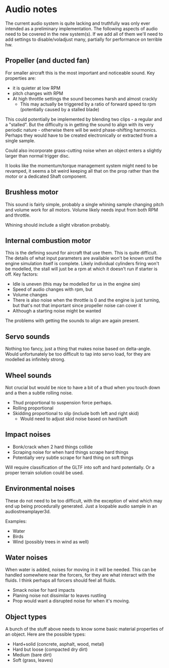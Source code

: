 # Audio notes

The current audio system is quite lacking and truthfully was only ever intended as a preliminary implementation. The following aspects of audio need to be covered in the new system(s). If we add all of them we'll need to add settings to disable/voladjust many, partially for performance on terrible hw.

## Propeller (and ducted fan)

For smaller aircraft this is the most important and noticeable sound. Key properties are:
- it is quieter at low RPM
- pitch changes with RPM
- At high throttle settings the sound becomes harsh and almost crackly
    - This may actually be triggered by a ratio of forward speed to rpm (potentially caused by a stalled blade)

This could potentially be implemented by blending two clips - a regular and a "stalled". But the difficulty is in getting the sound to align with its very periodic nature  - otherwise there will be weird phase-shifting harmonics. Perhaps they would have to be created electronically or extracted from a single sample.

Could also incorporate grass-cutting noise when an object enters a slightly larger than normal trigger disc.

It looks like the momentum/torque management system might need to be revamped, it seems a bit weird keeping all that on the prop rather than the motor or a dedicated Shaft component.

## Brushless motor

This sound is fairly simple, probably a single whining sample changing pitch and volume work for all motors. Volume likely needs input from both RPM and throttle.

Whining should include a slight vibration probably.

## Internal combustion motor

This is the defining sound for aircraft that use them. This is quite difficult. The details of what input parameters are available won't be known until the engine simulation itself is complete. Likely individual cylinders firing won't be modelled, the stall will just be a rpm at which it doesn't run if starter is off. Key factors:

- Idle is uneven (this may be modelled for us in the engine sim)
- Speed of audio changes with rpm, but
- Volume changes
- There is also noise when the throttle is 0 and the engine is just turning, but that's not that important since propeller noise can cover it
- Although a starting noise might be wanted

The problems with getting the sounds to align are again present.

## Servo sounds

Nothing too fancy, just a thing that makes noise based on delta-angle. Would unfortunately be too difficult to tap into servo load, for they are modelled as infinitely strong.

## Wheel sounds

Not crucial but would be nice to have a bit of a thud when you touch down and a then a subtle rolling noise.

- Thud proportional to suspension force perhaps.
- Rolling proportional
- Skidding proportional to slip (include both left and right skid)
    - Would need to adjust skid noise based on hard/soft

## Impact noises

- Bonk/crack when 2 hard things collide
- Scraping noise for when hard things scrape hard things
- Potentially very subtle scrape for hard thing on soft things

Will require classification of the GLTF into soft and hard potentially.
Or a proper terrain solution could be used.

## Environmental noises

These do not need to be too difficult, with the exception of wind which may end up being procedurally generated. Just a loopable audio sample in an audiostreamplayer3d.

Examples:
- Water
- Birds
- Wind (possibly trees in wind as well)

## Water noises

When water is added, noises for moving in it will be needed. This can be handled somewhere near the forcers, for they are what interact with the fluids. I think perhaps all forcers should feel all fluids.

- Smack noise for hard impacts
- Planing noise not dissimilar to leaves rustling
- Prop would want a disrupted noise for when it's moving.

## Object types

A bunch of the stuff above needs to know some basic material properties of an object. Here are the possible types:
- Hard+solid (concrete, asphalt, wood, metal)
- Hard but loose (compacted dry dirt)
- Medium (bare dirt)
- Soft (grass, leaves)